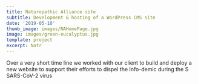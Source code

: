 ```yaml
---
title: Naturopathic Alliance site
subtitle: Development & hosting of a WordPress CMS site
date: '2019-05-10'
thumb_image: images/NAHomePage.jpg
image: images/green-eucalyptus.jpg
template: project
excerpt: Natr
---
```

Over a very short time line we worked with our client to build and deploy a new website to support their efforts to dispel the Info-demic during the S SARS-CoV-2 virus